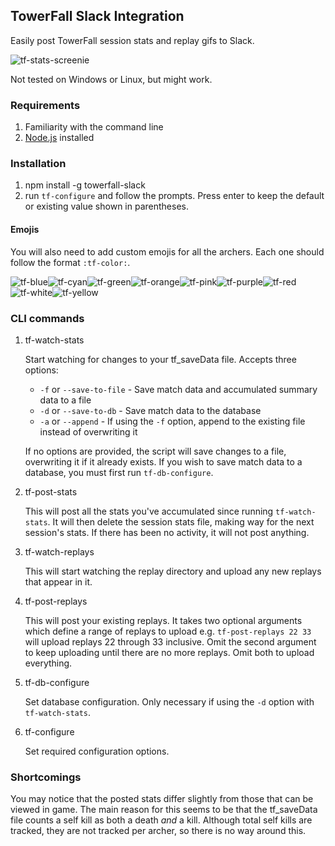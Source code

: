 ## TowerFall Slack Integration

Easily post TowerFall session stats and replay gifs to Slack.

![tf-stats-screenie](https://cloud.githubusercontent.com/assets/717690/10119244/cc8bc8cc-6444-11e5-9e02-db4de3986502.png)

Not tested on Windows or Linux, but might work.

### Requirements
1. Familiarity with the command line
1. [Node.js](https://nodejs.org) installed

### Installation
1. npm install -g towerfall-slack
1. run `tf-configure` and follow the prompts. Press enter to keep the default
or existing value shown in parentheses.

#### Emojis
You will also need to add custom emojis for all the archers. Each one
should follow the format `:tf-color:`.

![tf-blue](https://cloud.githubusercontent.com/assets/717690/9399443/3f66d66e-4769-11e5-81ff-b4a7744f86d5.png)![tf-cyan](https://cloud.githubusercontent.com/assets/717690/9399444/3f6e83a0-4769-11e5-9715-e0cd465f8c36.png)![tf-green](https://cloud.githubusercontent.com/assets/717690/9399445/3f6f625c-4769-11e5-8303-a4049864cbfc.png)![tf-orange](https://cloud.githubusercontent.com/assets/717690/9399446/3f6fcd14-4769-11e5-85f1-395aa55ba4b8.png)![tf-pink](https://cloud.githubusercontent.com/assets/717690/9399447/3f739f5c-4769-11e5-916c-0bdcf6dfd5cb.png)![tf-purple](https://cloud.githubusercontent.com/assets/717690/9399448/3f745988-4769-11e5-8e62-54b0617a019f.png)![tf-red](https://cloud.githubusercontent.com/assets/717690/9399449/3f78d850-4769-11e5-96bb-510b6b4c76ba.png)![tf-white](https://cloud.githubusercontent.com/assets/717690/9399450/3f7fca66-4769-11e5-97f5-406094fb7d86.png)![tf-yellow](https://cloud.githubusercontent.com/assets/717690/9399451/3f83670c-4769-11e5-9a71-30ccb4ac6fd1.png)

### CLI commands

1. tf-watch-stats

    Start watching for changes to your tf_saveData file. Accepts three options:

    * `-f` or `--save-to-file` - Save match data and accumulated summary data to a file
    * `-d` or `--save-to-db`   - Save match data to the database
    * `-a` or `--append`       - If using the `-f` option, append to the existing file instead of overwriting it

    If no options are provided, the script will save changes to a file, overwriting it if it already exists.
    If you wish to save match data to a database, you must first run `tf-db-configure`.

1. tf-post-stats

    This will post all the stats you've accumulated since running `tf-watch-stats`.
    It will then delete the session stats file, making way for the next session's stats.
    If there has been no activity, it will not post anything.

1. tf-watch-replays

    This will start watching the replay directory and upload any new replays that
    appear in it.

1. tf-post-replays

    This will post your existing replays. It takes two optional arguments which
    define a range of replays to upload e.g. `tf-post-replays 22 33` will upload replays
    22 through 33 inclusive. Omit the second argument to keep uploading until there
    are no more replays. Omit both to upload everything.

1. tf-db-configure

    Set database configuration. Only necessary if using the `-d` option with `tf-watch-stats`.

1. tf-configure

    Set required configuration options.

### Shortcomings

You may notice that the posted stats differ slightly from those that can be viewed
in game. The main reason for this seems to be that the tf_saveData file counts
a self kill as both a death *and* a kill. Although total self kills are tracked,
they are not tracked per archer, so there is no way around this.
